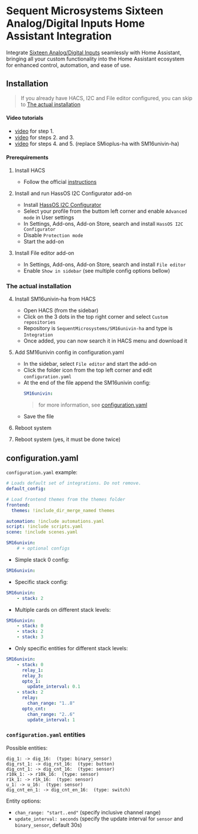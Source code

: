 # Sequent Microsystems Sixteen Analog/Digital Inputs Home Assistant Integration

Integrate [Sixteen Analog/Digital Inputs](https://sequentmicrosystems.com/products/sixteen-analog-digital-inputs-8-layer-stackable-hat-for-raspberry-pi)
seamlessly with Home Assistant, bringing all your custom functionality into the Home Assistant ecosystem for enhanced control, automation, and ease of use.



## Installation

> If you already have HACS, I2C and File editor configured, you can skip to [The actual installation](#the-actual-installation)


#### Video tutorials

- [video]() for step 1.
- [video]() for steps 2. and 3. 
- [video]() for steps 4. and 5. (replace SMioplus-ha with SM16univin-ha)


#### Prerequirements

1. Install HACS
    - Follow the official [instructions](https://www.hacs.xyz/docs/use/download/download/)

2. Install and run HassOS I2C Configurator add-on
    - Install [HassOS I2C Configurator](https://my.home-assistant.io/redirect/supervisor_add_addon_repository/?repository_url=https%3A%2F%2Fgithub.com%2Fadamoutler%2FHassOSConfigurator)
    - Select your profile from the buttom left corner and enable `Advanced mode` in User settings
    - In Settings, Add-ons, Add-on Store, search and install `HassOS I2C Configurator`
    - Disable `Protection mode`
    - Start the add-on

3. Install File editor add-on
    - In Settings, Add-ons, Add-on Store, search and install `File editor`
    - Enable `Show in sidebar`
(see multiple config options bellow)


### The actual installation

4. Install SM16univin-ha from HACS
    - Open HACS (from the sidebar)
    - Click on the 3 dots in the top right corner and select `Custom repositories`
    - Repository is `SequentMicrosystems/SM16univin-ha` and type is `Integration`
    - Once added, you can now search it in HACS menu and download it

5. Add SM16univin config in configuration.yaml
    - In the sidebar, select `File editor` and start the add-on
    - Click the folder icon from the top left corner and edit `configuration.yaml`
    - At the end of the file append the SM16univin config:
        ```yaml
        SM16univin:
        ```
        > for more information, see [configuration.yaml](#configuration.yaml)
    - Save the file

6. Reboot system

7. Reboot system (yes, it must be done twice)



## configuration.yaml

`configuration.yaml` example:
```yaml
# Loads default set of integrations. Do not remove.
default_config:

# Load frontend themes from the themes folder
frontend:
  themes: !include_dir_merge_named themes

automation: !include automations.yaml
script: !include scripts.yaml
scene: !include scenes.yaml

SM16univin:
    # + optional configs
```

- Simple stack 0 config:

```yaml
SM16univin:
```

- Specific stack config:

```yaml
SM16univin:
    - stack: 2
```

- Multiple cards on different stack levels:

```yaml
SM16univin:
    - stack: 0
    - stack: 2
    - stack: 3
```

- Only specific entities for different stack levels:

```yaml
SM16univin:
    - stack: 0
      relay_1:
      relay_3:
      opto_1:
        update_interval: 0.1
    - stack: 2
      relay:
        chan_range: "1..8"
      opto_cnt:
        chan_range: "2..6"
        update_interval: 1
```

[//]: # (__CUSTOM_README__ START)
[//]: # (__CUSTOM_README__ END)

### `configuration.yaml` entities

Possible entities:
```
dig_1: -> dig_16:  (type: binary_sensor)
dig_rst_1: -> dig_rst_16:  (type: button)
dig_cnt_1: -> dig_cnt_16:  (type: sensor)
r10k_1: -> r10k_16:  (type: sensor)
r1k_1: -> r1k_16:  (type: sensor)
u_1: -> u_16:  (type: sensor)
dig_cnt_en_1: -> dig_cnt_en_16:  (type: switch)
```

Entity options:
- `chan_range: "start..end"` (specify inclusive channel range)
- `update_interval: seconds` (specify the update interval for `sensor` and `binary_sensor`, default 30s)
